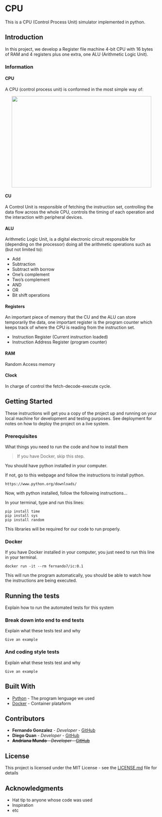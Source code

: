 # CPU

This is a CPU (Control Process Unit) simulator implemented in python.

## Introduction 

In this project, we develop a Register file machine 4-bit CPU with 16 bytes of RAM and 4 registers plus one extra, one ALU (Arithmetic Logic Unit).

### Information

#### CPU

A CPU (control process unit) is conformed in the most simple way of:

<p align="center">
  <img width="460" height="300" src="https://upload.wikimedia.org/wikipedia/commons/d/d8/ABasicComputer.gif">
</p>

#### CU

A Control Unit is responsible of fetching the instruction set, controlling the data flow across the whole CPU,  controls the timing of each operation and the interaction with peripheral devices. 

#### ALU

Arithmetic Logic Unit, is a digital electronic circuit responsible for (depending on the processor) doing all the arithmetic operations such as (but not limited to): 

* Add
* Subtraction
* Subtract with borrow
* One’s complement
* Two’s complement
* AND
* OR
* Bit shift operations

#### Registers

An important piece of memory that the CU and the ALU can store temporarily the data, one important register is the program counter which keeps track  of where the CPU is reading from the instruction set.

* Instruction Register (Current instruction loaded)
* Instruction Address Register (program counter)

#### RAM

Random Access memory

#### Clock

In charge of control the fetch-decode-execute cycle.




## Getting Started

These instructions will get you a copy of the project up and running on your local machine for development and testing purposes. See deployment for notes on how to deploy the project on a live system.

### Prerequisites

What things you need to run the code and how to install them 

> If you have Docker, skip this step.

You should have python installed in your computer.

If not, go to this webpage and follow the instructions to install python. 

```
https://www.python.org/downloads/
```

Now, with python installed, follow the following instructions...


In your terminal, type and run this lines:

```
pip install time 
pip install sys
pip install random
```

This libraries will be required for our code to run properly.

### Docker

If you have Docker installed in your computer, you just need to run this line in your terminal.


```
docker run -it --rm fernando7/ic:0.1
```

This will run the program automatically, you should be able to watch how the instructions are being executed.

## Running the tests

Explain how to run the automated tests for this system

### Break down into end to end tests

Explain what these tests test and why

```
Give an example
```

### And coding style tests

Explain what these tests test and why

```
Give an example
```

## Built With

* [Python](https://docs.python.org/3/) - The program lenguage we used
* [Docker](https://docs.docker.com) - Container plataform

## Contributors

* **Fernando Gonzalez** - *Developer* - [GitHub](https://github.com/Fernando0107)
* **Diego Quan** - *Developer* - [GitHub](https://github.com/dquan101)
* ~~**Andriana Mundo** - *Developer* - [GitHub](https://github.com/dquan101)~~


## License

This project is licensed under the MIT License - see the [LICENSE.md](LICENSE.md) file for details

## Acknowledgments

* Hat tip to anyone whose code was used
* Inspiration
* etc
